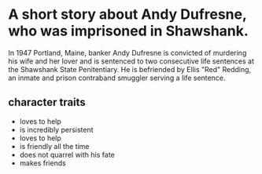 # A short story about Andy Dufresne, who was imprisoned in Shawshank.

In 1947 Portland, Maine, banker Andy Dufresne is convicted of murdering his wife and her lover and is sentenced to two consecutive life sentences at the Shawshank State Penitentiary. He is befriended by Ellis "Red" Redding, an inmate and prison contraband smuggler serving a life sentence. 

## character traits
* loves to help
* is incredibly persistent
* loves to help
* is friendly all the time
* does not quarrel with his fate
* makes friends